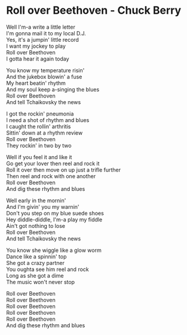 # Roll over Beethoven - Chuck Berry

Well I'm-a write a little letter\
I'm gonna mail it to my local D.J.\
Yes, it's a jumpin' little record\
I want my jockey to play\
Roll over Beethoven\
I gotta hear it again today

You know my temperature risin'\
And the jukebox blowin' a fuse\
My heart beatin' rhythm\
And my soul keep a-singing the blues\
Roll over Beethoven\
And tell Tchaikovsky the news

I got the rockin' pneumonia\
I need a shot of rhythm and blues\
I caught the rollin' arthritis\
Sittin' down at a rhythm review\
Roll over Beethoven\
They rockin' in two by two

Well if you feel it and like it\
Go get your lover then reel and rock it\
Roll it over then move on up just a trifle further\
Then reel and rock with one another\
Roll over Beethoven\
And dig these rhythm and blues

Well early in the mornin'\
And I'm givin' you my warnin'\
Don't you step on my blue suede shoes\
Hey diddle-diddle, I'm-a play my fiddle\
Ain't got nothing to lose\
Roll over Beethoven\
And tell Tchaikovsky the news

You know she wiggle like a glow worm\
Dance like a spinnin' top\
She got a crazy partner\
You oughta see him reel and rock\
Long as she got a dime\
The music won't never stop

Roll over Beethoven\
Roll over Beethoven\
Roll over Beethoven\
Roll over Beethoven\
Roll over Beethoven\
And dig these rhythm and blues